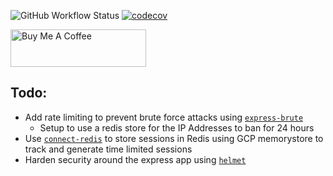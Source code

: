![GitHub Workflow Status](https://img.shields.io/github/workflow/status/anzbrown/dashboard-menu-service/Node.js%20CI)
[![codecov](https://codecov.io/gh/anzbrown/dashboard-menu-service/branch/main/graph/badge.svg?token=42IW0U0HLT)](https://codecov.io/gh/anzbrown/dashboard-menu-service)

<a href="https://www.buymeacoffee.com/adambrown" target="_blank"><img src="https://cdn.buymeacoffee.com/buttons/v2/default-violet.png" alt="Buy Me A Coffee" style="height: 60px !important;width: 217px !important;" ></a>

## Todo:
- Add rate limiting to prevent brute force attacks using [`express-brute`](https://www.npmjs.com/package/express-brute)
    - Setup to use a redis store for the IP Addresses to ban for 24 hours
- Use [`connect-redis`](https://www.npmjs.com/package/connect-redis) to store sessions in Redis using GCP memorystore to track and generate time limited sessions  
- Harden security around the express app using [`helmet`](https://www.npmjs.com/package/helmet)